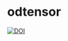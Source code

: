 # odtensor
[![DOI](https://zenodo.org/badge/505707457.svg)](https://zenodo.org/badge/latestdoi/505707457)
